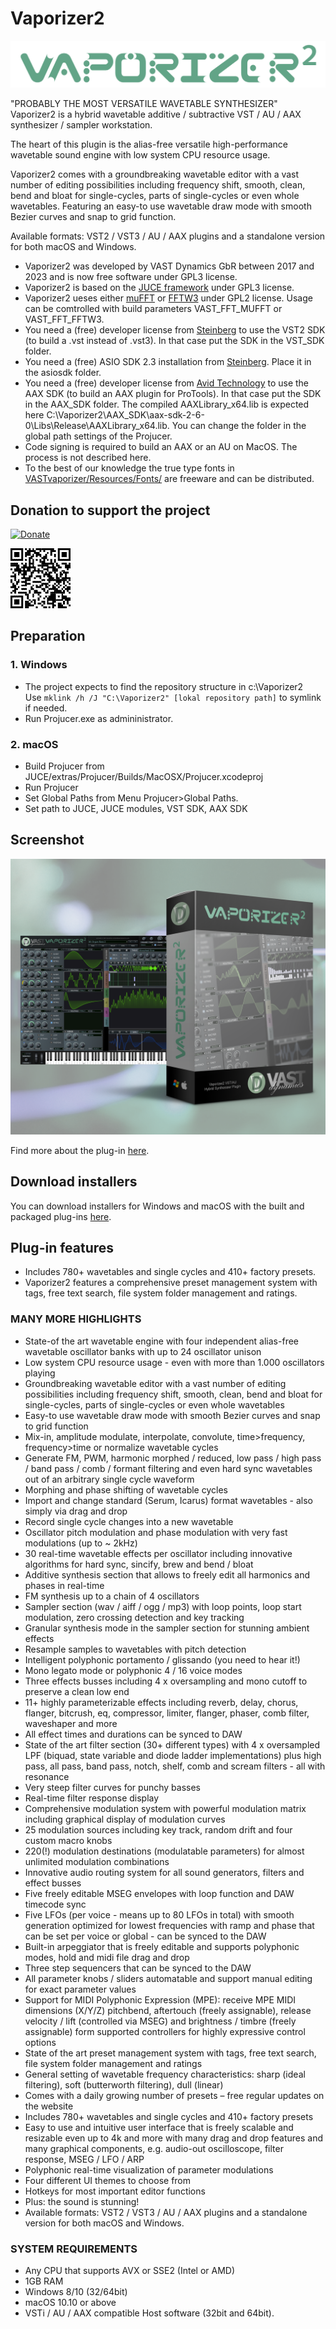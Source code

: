 # Vaporizer2

![logo](Artwork/vaporizer2.png)
 
"PROBABLY THE MOST VERSATILE WAVETABLE SYNTHESIZER"  
Vaporizer2 is a hybrid wavetable additive / subtractive VST / AU / AAX synthesizer / sampler workstation.  

The heart of this plugin is the alias-free versatile high-performance wavetable sound engine with low system CPU resource usage.  

Vaporizer2 comes with a groundbreaking wavetable editor with a vast number of editing possibilities including frequency shift, smooth, clean, bend and bloat for single-cycles, parts of single-cycles or even whole wavetables.
Featuring an easy-to use wavetable draw mode with smooth Bezier curves and snap to grid function.

Available formats: VST2 / VST3 / AU / AAX plugins and a standalone version for both macOS and Windows.

* Vaporizer2 was developed by VAST Dynamics GbR between 2017 and 2023 and is now free software under GPL3 license.  
* Vaporizer2 is based on the [JUCE framework](https://github.com/juce-framework/JUCE) under GPL3 license.  
* Vaporizer2 ueses either [muFFT](https://github.com/Themaister/muFFT/tree/master) or [FFTW3](https://github.com/FFTW/fftw3) under GPL2 license. Usage can be comtrolled with build parameters VAST_FFT_MUFFT or VAST_FFT_FFTW3.
* You need a (free) developer license from [Steinberg](https://www.steinberg.net/de/developers/) to use the VST2 SDK (to build a .vst instead of .vst3).  In that case put the SDK in the VST_SDK folder.
* You need a (free) ASIO SDK 2.3 installation from [Steinberg](https://www.steinberg.net/de/developers/). Place it in the asiosdk folder.  
* You need a (free) developer license from [Avid Technology](http://developer.avid.com/aax/) to use the AAX SDK (to build an AAX plugin for ProTools). In that case put the SDK in the AAX_SDK folder. The compiled AAXLibrary_x64.lib is expected here C:\Vaporizer2\AAX_SDK\aax-sdk-2-6-0\Libs\Release\AAXLibrary_x64.lib. You can change the folder in the global path settings of the Projucer.
* Code signing is required to build an AAX or an AU on MacOS. The process is not described here.
* To the best of our knowledge the true type fonts in [VASTvaporizer/Resources/Fonts/](VASTvaporizer/Resources/Fonts/) are freeware and can be distributed. 

## Donation to support the project 
[![Donate](https://img.shields.io/badge/Donate-PayPal-green.svg)](https://www.paypal.com/cgi-bin/webscr?cmd=_s-xclick&hosted_button_id=5H8QH4AU6UWWC)
   
[![QR-Code](Artwork/QR-Code.png)](https://www.paypal.com/cgi-bin/webscr?cmd=_s-xclick&hosted_button_id=5H8QH4AU6UWWC)

## Preparation
### 1. Windows
  - The project expects to find the repository structure in c:\Vaporizer2\
    Use
    `mklink /h /J "C:\Vaporizer2" [lokal repository path]`
    to symlink if needed.   
  - Run Projucer.exe as admininistrator.
    
### 2. macOS
  - Build Projucer from JUCE/extras/Projucer/Builds/MacOSX/Projucer.xcodeproj
  - Run Projucer
  - Set Global Paths from Menu Projucer>Global Paths.
  - Set path to JUCE, JUCE modules, VST SDK, AAX SDK

## Screenshot

![my screenshot](Artwork/vapo2box_neu_2_large.png)

Find more about the plug-in [here](https://www.vast-dynamics.com/?q=Vaporizer2).

## Download installers

You can download installers for Windows and macOS with the built and packaged plug-ins [here](https://vast-dynamics.com/?q=products).

## Plug-in features

- Includes 780+ wavetables and single cycles and 410+ factory presets.
- Vaporizer2 features a comprehensive preset management system with tags, free text search, file system folder management and ratings.

### MANY MORE HIGHLIGHTS

- State-of the art wavetable engine with four independent alias-free wavetable oscillator banks with up to 24 oscillator unison
- Low system CPU resource usage - even with more than 1.000 oscillators playing
- Groundbreaking wavetable editor with a vast number of editing possibilities including frequency shift, smooth, clean, bend and bloat for single-cycles, parts of single-cycles or even whole wavetables
- Easy-to use wavetable draw mode with smooth Bezier curves and snap to grid function
- Mix-in, amplitude modulate, interpolate, convolute, time>frequency, frequency>time or normalize wavetable cycles
- Generate FM, PWM, harmonic morphed / reduced, low pass / high pass / band pass / comb / formant filtering and even hard sync wavetables out of an arbitrary single cycle waveform 
- Morphing and phase shifting of wavetable cycles
- Import and change standard (Serum, Icarus) format wavetables - also simply via drag and drop
- Record single cycle changes into a new wavetable
- Oscillator pitch modulation and phase modulation with very fast modulations (up to ~ 2kHz)
- 30 real-time wavetable effects per oscillator including innovative algorithms for hard sync, sincify, brew and bend / bloat
- Additive synthesis section that allows to freely edit all harmonics and phases in real-time
- FM synthesis up to a chain of 4 oscillators
- Sampler section (wav / aiff / ogg / mp3) with loop points, loop start modulation, zero crossing detection and key tracking
- Granular synthesis mode in the sampler section for stunning ambient effects
- Resample samples to wavetables with pitch detection
- Intelligent polyphonic portamento / glissando (you need to hear it!)
- Mono legato mode or polyphonic 4 / 16 voice modes
- Three effects busses including 4 x oversampling and mono cutoff to preserve a clean low end
- 11+ highly parameterizable effects including reverb, delay, chorus, flanger, bitcrush, eq, compressor, limiter, flanger, phaser, comb filter, waveshaper and more
- All effect times and durations can be synced to DAW
- State of the art filter section (30+ different types) with 4 x oversampled LPF (biquad, state variable and diode ladder implementations) plus high pass, all pass, band pass, notch, shelf, comb and scream filters - all with resonance
- Very steep filter curves for punchy basses
- Real-time filter response display
- Comprehensive modulation system with powerful modulation matrix including graphical display of modulation curves
- 25 modulation sources including key track, random drift and four custom macro knobs
- 220(!) modulation destinations (modulatable parameters) for almost unlimited modulation combinations
- Innovative audio routing system for all sound generators, filters and effect busses
- Five freely editable MSEG envelopes with loop function and DAW timecode sync
- Five LFOs (per voice - means up to 80 LFOs in total) with smooth generation optimized for lowest frequencies with ramp and phase that can be set per voice or global - can be synced to the DAW
- Built-in arpeggiator that is freely editable and supports polyphonic modes, hold and midi file drag and drop
- Three step sequencers that can be synced to the DAW
- All parameter knobs / sliders automatable and support manual editing for exact parameter values
- Support for MIDI Polyphonic Expression (MPE): receive MPE MIDI dimensions (X/Y/Z) pitchbend, aftertouch (freely assignable), release velocity / lift (controlled via MSEG) and brightness / timbre (freely assignable) form supported controllers for highly expressive control options
- State of the art preset management system with tags, free text search, file system folder management and ratings
- General setting of wavetable frequency characteristics: sharp (ideal filtering), soft (butterworth filtering), dull (linear) 
- Comes with a daily growing number of presets – free regular updates on the website
- Includes 780+ wavetables and single cycles and 410+ factory presets
- Easy to use and intuitive user interface that is freely scalable and resizable even up to 4k and more with many drag and drop features and many graphical components, e.g. audio-out oscilloscope, filter response, MSEG / LFO / ARP
- Polyphonic real-time visualization of parameter modulations
- Four different UI themes to choose from
- Hotkeys for most important editor functions
- Plus: the sound is stunning!
- Available formats: VST2 / VST3 / AU / AAX plugins and a standalone version for both macOS and Windows.

### SYSTEM REQUIREMENTS

- Any CPU that supports AVX or SSE2 (Intel or AMD)
- 1GB RAM
- Windows 8/10 (32/64bit)
- macOS 10.10 or above
- VSTi / AU / AAX compatible Host software (32bit and 64bit).
